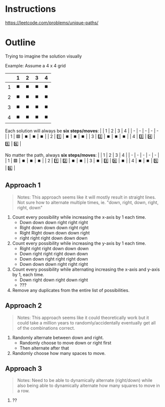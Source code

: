 Instructions
===
https://leetcode.com/problems/unique-paths/


Outline
===
Trying to imagine the solution visually

Example: Assume a 4 x 4 grid

| | 1 | 2 | 3 | 4 |
| - | - | - | - | - |
| 1 | ⏹️ | ⏹️ | ⏹️ | ⏹️ | 
| 2 | ⏹️ | ⏹️ | ⏹️ | ⏹️ | 
| 3 | ⏹️ | ⏹️ | ⏹️ | ⏹️ | 
| 4 | ⏹️ | ⏹️ | ⏹️ | ⏹️ | 

Each solution will always be **six steps/moves**:
| | 1 | 2 | 3 | 4 |
| - | - | - | - | - |
| 1 | 🟩 | ⏹️ | ⏹️ | ⏹️ | 
| 2 | 1️⃣ | ⏹️ | ⏹️ | ⏹️ | 
| 3 | 2️⃣ | ⏹️ | ⏹️ | ⏹️ | 
| 4 | 3️⃣ | 4️⃣ | 5️⃣ | 6️⃣ | 

No matter the path, always **six steps/moves**:
| | 1 | 2 | 3 | 4 |
| - | - | - | - | - |
| 1 | 🟩 | ⏹️ | ⏹️ | ⏹️ | 
| 2 | 1️⃣ | 2️⃣ | ⏹️ | ⏹️ | 
| 3 | ⏹️ | 3️⃣ | 4️⃣ | ⏹️ | 
| 4 | ⏹️ | ⏹️ | 5️⃣ | 6️⃣ | 

## Approach 1
> Notes: This approach seems like it will mostly result in straight lines. Not sure how to alternate multiple times, ie. "down, right, down, right, right, down"
1. Count every possibility while increasing the x-axis by 1 each time.
    - Down down down right right right
    - Right down down down right right
    - Right Right down down down right
    - right right right down down down
1. Count every possibility while increasing the y-axis by 1 each time.
    - Right right right down down down
    - Down right right right down down
    - Down down right right right down
    - Down down down right right right
1. Count every possibility while alternating increasing the x-axis and y-axis by 1, each time.
    - Down right down right down right
    - ???
1. Remove any duplicates from the entire list of possibilities.

## Approach 2
> Notes: This approach seems like it could theoretically work but it could take a million years to randomly/accidentally eventually get all of the combinations correct.
1. Randomly alternate between down and right.
    - Randomly choose to move down or right first
    - Then alternate after that
1. Randomly choose how many spaces to move.

## Approach 3
> Notes: Need to be able to dynamically alternate (right/down) while also being able to dynamically alternate how many squares to move in a row.
1. ??